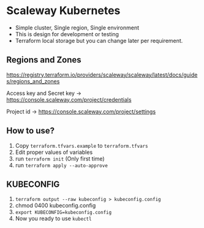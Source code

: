 # Scaleway Kubernetes

* Simple cluster, Single region, Single environment
* This is design for development or testing
* Terraform local storage but you can change later per requirement.

## Regions and Zones

https://registry.terraform.io/providers/scaleway/scaleway/latest/docs/guides/regions_and_zones

Access key and Secret key -> https://console.scaleway.com/project/credentials

Project id -> https://console.scaleway.com/project/settings

## How to use?

1. Copy `terraform.tfvars.example` to `terraform.tfvars`
2. Edit proper values of variables
3. run `terraform init` (Only first time)
4. run `terraform apply --auto-approve`

## KUBECONFIG

1. `terraform output --raw kubeconfig > kubeconfig.config`
2. chmod 0400 kubeconfig.config
3. `export KUBECONFIG=kubeconfig.config`
4. Now you ready to use `kubectl`
